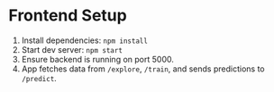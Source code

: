 # Frontend Setup
1. Install dependencies: `npm install`
2. Start dev server: `npm start`
3. Ensure backend is running on port 5000.
4. App fetches data from `/explore`, `/train`, and sends predictions to `/predict`.